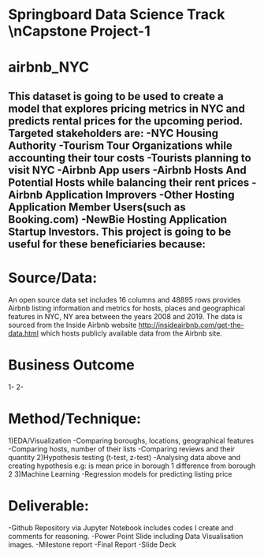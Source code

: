 # Springboard Data Science Track \nCapstone Project-1

# airbnb_NYC
## This dataset is going to be used to create a model that explores pricing metrics in NYC and predicts rental prices for the upcoming period. Targeted stakeholders are: -NYC Housing Authority -Tourism Tour Organizations while accounting their tour costs -Tourists planning to visit NYC -Airbnb App users -Airbnb Hosts And Potential Hosts while balancing their rent prices   -Airbnb Application Improvers -Other Hosting Application Member Users(such as Booking.com) -NewBie Hosting Application Startup Investors.  This project is going to be useful for these beneficiaries because:
# Source/Data:
An open source data set includes 16 columns and 48895 rows provides Airbnb listing information and metrics for hosts, places and geographical features in NYC, NY area between the years 2008 and 2019.
The data is sourced from the Inside Airbnb website http://insideairbnb.com/get-the-data.html which hosts publicly available data from the Airbnb site.
# Business Outcome
1-
2-  
# Method/Technique:
1)EDA/Visualization -Comparing boroughs, locations, geographical features -Comparing hosts, number of their lists -Comparing reviews and their quantity 2)Hypothesis testing (t-test, z-test) -Analysing data above and creating hypothesis e.g: is mean price in borough 1 difference from borough 2 3)Machine Learning -Regression models for predicting listing price
# Deliverable:
-Github Repository via Jupyter Notebook includes codes I create and comments for reasoning. -Power Point Slide including Data Visualisation images. -Milestone report -Final Report -Slide Deck

